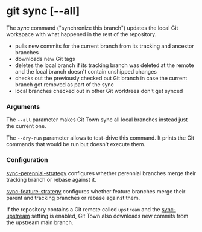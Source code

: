 # git sync [--all]

The _sync_ command ("synchronize this branch") updates the local Git workspace
with what happened in the rest of the repository.

- pulls new commits for the current branch from its tracking and ancestor
  branches
- downloads new Git tags
- deletes the local branch if its tracking branch was deleted at the remote and
  the local branch doesn't contain unshipped changes
- checks out the previously checked out Git branch in case the current branch
  got removed as part of the sync
- local branches checked out in other Git worktrees don't get synced

### Arguments

The `--all` parameter makes Git Town sync all local branches instead just the
current one.

The `--dry-run` parameter allows to test-drive this command. It prints the Git
commands that would be run but doesn't execute them.

### Configuration

[sync-perennial-strategy](../preferences/sync-perennial-strategy.md) configures
whether perennial branches merge their tracking branch or rebase against it.

[sync-feature-strategy](../preferences/sync-feature-strategy.md) configures
whether feature branches merge their parent and tracking branches or rebase
against them.

If the repository contains a Git remote called `upstream` and the
[sync-upstream](../preferences/sync-upstream.md) setting is enabled, Git Town
also downloads new commits from the upstream main branch.
